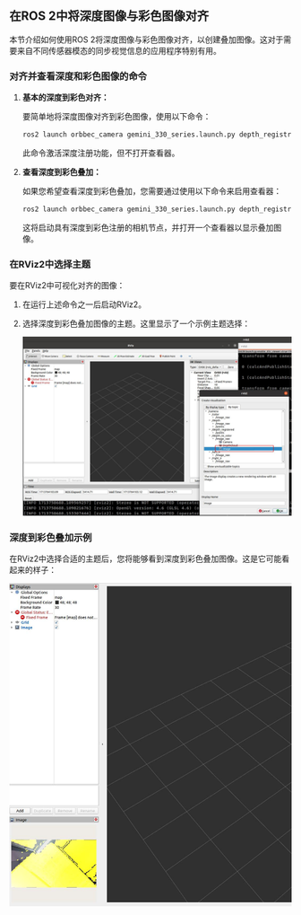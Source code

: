 ## 在ROS 2中将深度图像与彩色图像对齐

本节介绍如何使用ROS 2将深度图像与彩色图像对齐，以创建叠加图像。这对于需要来自不同传感器模态的同步视觉信息的应用程序特别有用。

### 对齐并查看深度和彩色图像的命令

1. **基本的深度到彩色对齐：**

   要简单地将深度图像对齐到彩色图像，使用以下命令：

   ```bash
   ros2 launch orbbec_camera gemini_330_series.launch.py depth_registration:=true
   ```

   此命令激活深度注册功能，但不打开查看器。

2. **查看深度到彩色叠加：**

   如果您希望查看深度到彩色叠加，您需要通过使用以下命令来启用查看器：

   ```bash
   ros2 launch orbbec_camera gemini_330_series.launch.py depth_registration:=true enable_d2c_viewer:=true
   ```

   这将启动具有深度到彩色注册的相机节点，并打开一个查看器以显示叠加图像。

### 在RViz2中选择主题

要在RViz2中可视化对齐的图像：

1. 在运行上述命令之一后启动RViz2。
2. 选择深度到彩色叠加图像的主题。这里显示了一个示例主题选择：

   ![深度到彩色叠加主题选择](./images/image3.png)

### 深度到彩色叠加示例

在RViz2中选择合适的主题后，您将能够看到深度到彩色叠加图像。这是它可能看起来的样子：

![深度到彩色叠加图像](./images/image4.jpg)